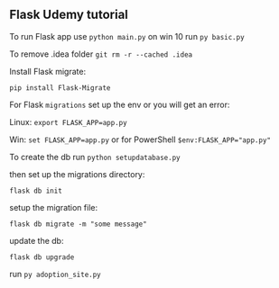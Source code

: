 ## Flask Udemy tutorial

To run Flask app use `python main.py` on win 10 run `py basic.py`

To remove .idea folder `git rm -r --cached .idea`

Install Flask migrate:

`pip install Flask-Migrate`

For Flask `migrations` set up the env or you will get an error:

Linux: `export FLASK_APP=app.py`

Win: `set FLASK_APP=app.py` or for PowerShell `$env:FLASK_APP="app.py"`

To create the db run `python setupdatabase.py`

then set up the migrations directory:

`flask db init`

setup the migration file:

`flask db migrate -m "some message"`

update the db:

`flask db upgrade`

run `py adoption_site.py`